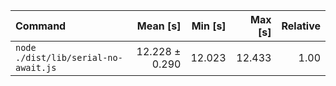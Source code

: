 | Command | Mean [s] | Min [s] | Max [s] | Relative |
|:---|---:|---:|---:|---:|
| `node ./dist/lib/serial-no-await.js` | 12.228 ± 0.290 | 12.023 | 12.433 | 1.00 |
